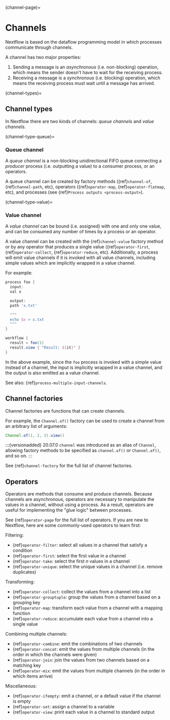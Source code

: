 (channel-page)=

# Channels

Nextflow is based on the dataflow programming model in which processes communicate through channels.

A channel has two major properties:

1. Sending a message is an *asynchronous* (i.e. non-blocking) operation, which means the sender doesn't have to wait for the receiving process.
2. Receiving a message is a *synchronous* (i.e. blocking) operation, which means the receiving process must wait until a message has arrived.

(channel-types)=

## Channel types

In Nextflow there are two kinds of channels: *queue channels* and *value channels*.

(channel-type-queue)=

### Queue channel

A *queue channel* is a non-blocking unidirectional FIFO queue connecting a *producer* process (i.e. outputting a value)
to a consumer process, or an operators.

A queue channel can be created by factory methods ({ref}`channel-of`, {ref}`channel-path`, etc), operators ({ref}`operator-map`, {ref}`operator-flatmap`, etc), and processes (see {ref}`Process outputs <process-output>`).

(channel-type-value)=

### Value channel

A *value channel* can be bound (i.e. assigned) with one and only one value, and can be consumed any number of times by
a process or an operator.

A value channel can be created with the {ref}`channel-value` factory method or by any operator that produces a single value
({ref}`operator-first`, {ref}`operator-collect`, {ref}`operator-reduce`, etc). Additionally, a process will emit value
channels if it is invoked with all value channels, including simple values which are implicitly wrapped in a value channel.

For example:

```groovy
process foo {
  input:
  val x

  output:
  path 'x.txt'

  """
  echo $x > x.txt
  """
}

workflow {
  result = foo(1)
  result.view { "Result: ${it}" }
}
```

In the above example, since the `foo` process is invoked with a simple value instead of a channel, the input is implicitly
wrapped in a value channel, and the output is also emitted as a value channel.

See also: {ref}`process-multiple-input-channels`.

## Channel factories

Channel factories are functions that can create channels.

For example, the `Channel.of()` factory can be used to create a channel from an arbitrary list of arguments:

```groovy
Channel.of(1, 2, 3).view()
```

:::{versionadded} 20.07.0
`channel` was introduced as an alias of `Channel`, allowing factory methods to be specified as `channel.of()` or `Channel.of()`, and so on.
:::

See {ref}`channel-factory` for the full list of channel factories.

## Operators

Operators are methods that consume and produce channels. Because channels are asynchronous, operators are necessary to manipulate the values in a channel, without using a process. As a result, operators are useful for implementing the "glue logic" between processes.

See {ref}`operator-page` for the full list of operators. If you are new to Nextflow, here are some commonly-used operators to learn first:

Filtering:

- {ref}`operator-filter`: select all values in a channel that satisfy a condition
- {ref}`operator-first`: select the first value in a channel
- {ref}`operator-take`: select the first *n* values in a channel
- {ref}`operator-unique`: select the unique values in a channel (i.e. remove duplicates)

Transforming:

- {ref}`operator-collect`: collect the values from a channel into a list
- {ref}`operator-grouptuple`: group the values from a channel based on a grouping key
- {ref}`operator-map`: transform each value from a channel with a mapping function
- {ref}`operator-reduce`: accumulate each value from a channel into a single value

Combining multiple channels:

- {ref}`operator-combine`: emit the combinations of two channels
- {ref}`operator-concat`: emit the values from multiple channels (in the order in which the channels were given)
- {ref}`operator-join`: join the values from two channels based on a matching key
- {ref}`operator-mix`: emit the values from multiple channels (in the order in which items arrive)

Miscellaneous:

- {ref}`operator-ifempty`: emit a channel, or a default value if the channel is empty
- {ref}`operator-set`: assign a channel to a variable
- {ref}`operator-view`: print each value in a channel to standard output
